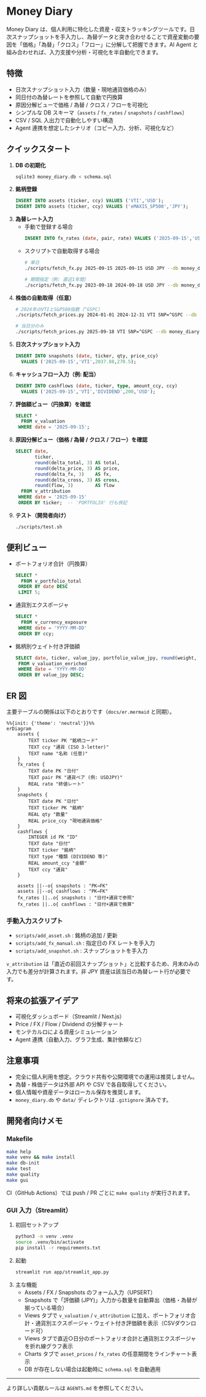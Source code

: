 # Money Diary

Money Diary は、個人利用に特化した資産・収支トラッキングツールです。日次スナップショットを手入力し、為替データと突き合わせることで資産変動の要因を「価格」「為替」「クロス」「フロー」に分解して把握できます。AI Agent と組み合わせれば、入力支援や分析・可視化を半自動化できます。

## 特徴
- 日次スナップショット入力（数量・現地通貨価格のみ）
- 同日付の為替レートを参照して自動で円換算
- 原因分解ビューで価格 / 為替 / クロス / フローを可視化
- シンプルな DB スキーマ（`assets` / `fx_rates` / `snapshots` / `cashflows`）
- CSV / SQL 入出力で自動化しやすい構造
- Agent 連携を想定したシナリオ（コピー入力、分析、可視化など）

## クイックスタート
1. **DB の初期化**
   ```bash
   sqlite3 money_diary.db < schema.sql
   ```
2. **銘柄登録**
   ```sql
   INSERT INTO assets (ticker, ccy) VALUES ('VTI','USD');
   INSERT INTO assets (ticker, ccy) VALUES ('eMAXIS_SP500','JPY');
   ```
3. **為替レート入力**
   - 手動で登録する場合
     ```sql
     INSERT INTO fx_rates (date, pair, rate) VALUES ('2025-09-15','USDJPY',145.2);
     ```
   - スクリプトで自動取得する場合
     ```bash
     # 単日
     ./scripts/fetch_fx.py 2025-09-15 2025-09-15 USD JPY --db money_diary.db

     # 期間指定（例: 直近1年間）
     ./scripts/fetch_fx.py 2023-09-18 2024-09-18 USD JPY --db money_diary.db
     ```
4. **株価の自動取得（任意）**
   ```bash
   # 2024年のVTIとS&P500指数（^GSPC）
   ./scripts/fetch_prices.py 2024-01-01 2024-12-31 VTI SNP=^GSPC --db money_diary.db

   # 当日分のみ
   ./scripts/fetch_prices.py 2025-09-18 VTI SNP=^GSPC --db money_diary.db
   ```
5. **日次スナップショット入力**
   ```sql
   INSERT INTO snapshots (date, ticker, qty, price_ccy)
     VALUES ('2025-09-15','VTI',2037.88,270.5);
   ```
6. **キャッシュフロー入力（例: 配当）**
   ```sql
   INSERT INTO cashflows (date, ticker, type, amount_ccy, ccy)
     VALUES ('2025-09-15','VTI','DIVIDEND',200,'USD');
   ```
7. **評価額ビュー（円換算）を確認**
   ```sql
   SELECT *
     FROM v_valuation
    WHERE date = '2025-09-15';
   ```
8. **原因分解ビュー（価格 / 為替 / クロス / フロー）を確認**
   ```sql
   SELECT date,
          ticker,
          round(delta_total, 3) AS total,
          round(delta_price, 3) AS price,
          round(delta_fx, 3)    AS fx,
          round(delta_cross, 3) AS cross,
          round(flow, 3)        AS flow
     FROM v_attribution
    WHERE date = '2025-09-15'
    ORDER BY ticker;  -- 'PORTFOLIO' 行も併記
   ```
9. **テスト（開発者向け）**
   ```bash
   ./scripts/test.sh
   ```

## 便利ビュー

- ポートフォリオ合計（円換算）
  ```sql
  SELECT *
    FROM v_portfolio_total
   ORDER BY date DESC
   LIMIT 5;
  ```
- 通貨別エクスポージャ
  ```sql
  SELECT *
    FROM v_currency_exposure
   WHERE date = 'YYYY-MM-DD'
   ORDER BY ccy;
  ```
- 銘柄別ウェイト付き評価額
  ```sql
  SELECT date, ticker, value_jpy, portfolio_value_jpy, round(weight, 4) AS weight
   FROM v_valuation_enriched
   WHERE date = 'YYYY-MM-DD'
   ORDER BY value_jpy DESC;
  ```

## ER 図

主要テーブルの関係は以下のとおりです（`docs/er.mermaid` と同期）。

```mermaid
%%{init: {'theme': 'neutral'}}%%
erDiagram
    assets {
        TEXT ticker PK "銘柄コード"
        TEXT ccy "通貨 (ISO 3-letter)"
        TEXT name "名称 (任意)"
    }
    fx_rates {
        TEXT date PK "日付"
        TEXT pair PK "通貨ペア (例: USDJPY)"
        REAL rate "終値レート"
    }
    snapshots {
        TEXT date PK "日付"
        TEXT ticker PK "銘柄"
        REAL qty "数量"
        REAL price_ccy "現地通貨価格"
    }
    cashflows {
        INTEGER id PK "ID"
        TEXT date "日付"
        TEXT ticker "銘柄"
        TEXT type "種類 (DIVIDEND 等)"
        REAL amount_ccy "金額"
        TEXT ccy "通貨"
    }

    assets ||--o{ snapshots : "PK→FK"
    assets ||--o{ cashflows : "PK→FK"
    fx_rates ||..o{ snapshots : "日付+通貨で参照"
    fx_rates ||..o{ cashflows : "日付+通貨で換算"
```

### 手動入力スクリプト
- `scripts/add_asset.sh` : 銘柄の追加 / 更新
- `scripts/add_fx_manual.sh` : 指定日の FX レートを手入力
- `scripts/add_snapshot.sh` : スナップショットを手入力

`v_attribution` は「直近の前回スナップショット」と比較するため、月末のみの入力でも差分が計算されます。非 JPY 資産は該当日の為替レート行が必要です。

## 将来の拡張アイデア
- 可視化ダッシュボード（Streamlit / Next.js）
- Price / FX / Flow / Dividend の分解チャート
- モンテカルロによる資産シミュレーション
- Agent 連携（自動入力、グラフ生成、集計依頼など）

## 注意事項
- 完全に個人利用を想定。クラウド共有や公開環境での運用は推奨しません。
- 為替・株価データは外部 API や CSV で各自取得してください。
- 個人情報や資産データはローカル保存を推奨します。
- `money_diary.db` や `data/` ディレクトリは `.gitignore` 済みです。

## 開発者向けメモ
### Makefile
```bash
make help
make venv && make install
make db-init
make test
make quality
make gui
```
CI（GitHub Actions）では push / PR ごとに `make quality` が実行されます。

### GUI 入力（Streamlit）
1. 初回セットアップ
   ```bash
   python3 -m venv .venv
   source .venv/bin/activate
   pip install -r requirements.txt
   ```
2. 起動
   ```bash
   streamlit run app/streamlit_app.py
   ```
3. 主な機能
   - Assets / FX / Snapshots のフォーム入力（UPSERT）
   - Snapshots で「評価額 (JPY)」入力から数量を自動算出（価格・為替が揃っている場合）
   - Views タブで `v_valuation` / `v_attribution` に加え、ポートフォリオ合計・通貨別エクスポージャ・ウェイト付き評価額を表示（CSVダウンロード可）
   - Views タブで直近○日分のポートフォリオ合計と通貨別エクスポージャを折れ線グラフ表示
   - Charts タブで `asset_prices` / `fx_rates` の任意期間をラインチャート表示
   - DB が存在しない場合は起動時に `schema.sql` を自動適用

---

より詳しい貢献ルールは `AGENTS.md` を参照してください。

